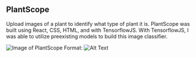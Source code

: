 ## PlantScope

Upload images of a plant to identify what type of plant it is. PlantScope was built using React, CSS, HTML, and with TensorflowJS. With TensorflowJS, I was able to utilize preexisting models to build this image classifier.

![Image of PlantScope](/src/usage.gif)
Format: ![Alt Text](url)
